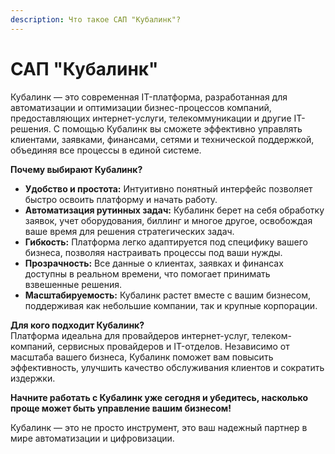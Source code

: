 ```yaml
---
description: Что такое САП "Кубалинк"?
---
```


# САП "Кубалинк"

Кубалинк — это современная IT-платформа, разработанная для автоматизации и оптимизации бизнес-процессов компаний, предоставляющих интернет-услуги, телекоммуникации и другие IT-решения. С помощью Кубалинк вы сможете эффективно управлять клиентами, заявками, финансами, сетями и технической поддержкой, объединяя все процессы в единой системе.

**Почему выбирают Кубалинк?**

* **Удобство и простота:** Интуитивно понятный интерфейс позволяет быстро освоить платформу и начать работу.
* **Автоматизация рутинных задач:** Кубалинк берет на себя обработку заявок, учет оборудования, биллинг и многое другое, освобождая ваше время для решения стратегических задач.
* **Гибкость:** Платформа легко адаптируется под специфику вашего бизнеса, позволяя настраивать процессы под ваши нужды.
* **Прозрачность:** Все данные о клиентах, заявках и финансах доступны в реальном времени, что помогает принимать взвешенные решения.
* **Масштабируемость:** Кубалинк растет вместе с вашим бизнесом, поддерживая как небольшие компании, так и крупные корпорации.

**Для кого подходит Кубалинк?**\
Платформа идеальна для провайдеров интернет-услуг, телеком-компаний, сервисных провайдеров и IT-отделов. Независимо от масштаба вашего бизнеса, Кубалинк поможет вам повысить эффективность, улучшить качество обслуживания клиентов и сократить издержки.

**Начните работать с Кубалинк уже сегодня и убедитесь, насколько проще может быть управление вашим бизнесом!**

Кубалинк — это не просто инструмент, это ваш надежный партнер в мире автоматизации и цифровизации.
